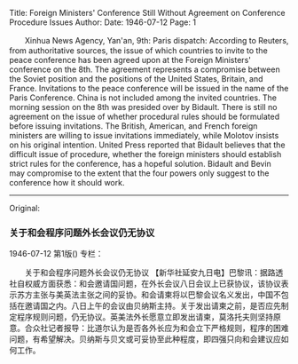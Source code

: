 Title: Foreign Ministers' Conference Still Without Agreement on Conference Procedure Issues
Author:
Date: 1946-07-12
Page: 1

　　Xinhua News Agency, Yan'an, 9th: Paris dispatch: According to Reuters, from authoritative sources, the issue of which countries to invite to the peace conference has been agreed upon at the Foreign Ministers' conference on the 8th. The agreement represents a compromise between the Soviet position and the positions of the United States, Britain, and France. Invitations to the peace conference will be issued in the name of the Paris Conference. China is not included among the invited countries. The morning session on the 8th was presided over by Bidault. There is still no agreement on the issue of whether procedural rules should be formulated before issuing invitations. The British, American, and French foreign ministers are willing to issue invitations immediately, while Molotov insists on his original intention. United Press reported that Bidault believes that the difficult issue of procedure, whether the foreign ministers should establish strict rules for the conference, has a hopeful solution. Bidault and Bevin may compromise to the extent that the four powers only suggest to the conference how it should work.



<hr /> 

Original: 


### 关于和会程序问题外长会议仍无协议

1946-07-12
第1版()
专栏：

　　关于和会程序问题外长会议仍无协议
    【新华社延安九日电】巴黎讯：据路透社自权威方面获悉：和会邀请国问题，在外长会议八日会议上已获协议，该协议表示苏方主张与美英法主张之间的妥协。和会请柬将以巴黎会议名义发出，中国不包括在邀请国之内。八日上午的会议由贝纳斯主持。关于发出请柬之前，是否应先制定程序规则问题，仍无协议。英美法外长愿意立即发出请柬，莫洛托夫则坚持原意。合众社记者报导：比道尔认为是否各外长应为和会立下严格规则，程序的困难问题，有希望解决。贝纳斯与贝文或可妥协至此种程度，即四强只向和会建议应如何工作。
